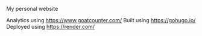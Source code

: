 My personal website

Analytics using https://www.goatcounter.com/
Built using https://gohugo.io/
Deployed using https://render.com/

